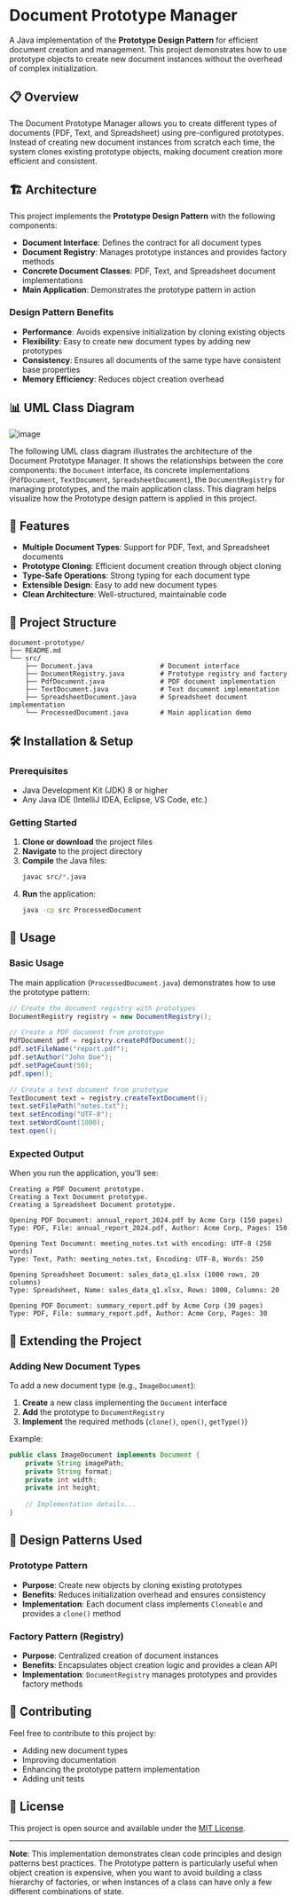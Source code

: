 # Document Prototype Manager

A Java implementation of the **Prototype Design Pattern** for efficient document creation and management. This project demonstrates how to use prototype objects to create new document instances without the overhead of complex initialization.

## 📋 Overview

The Document Prototype Manager allows you to create different types of documents (PDF, Text, and Spreadsheet) using pre-configured prototypes. Instead of creating new document instances from scratch each time, the system clones existing prototype objects, making document creation more efficient and consistent.

## 🏗️ Architecture

This project implements the **Prototype Design Pattern** with the following components:

- **Document Interface**: Defines the contract for all document types
- **Document Registry**: Manages prototype instances and provides factory methods
- **Concrete Document Classes**: PDF, Text, and Spreadsheet document implementations
- **Main Application**: Demonstrates the prototype pattern in action

### Design Pattern Benefits

- **Performance**: Avoids expensive initialization by cloning existing objects
- **Flexibility**: Easy to create new document types by adding new prototypes
- **Consistency**: Ensures all documents of the same type have consistent base properties
- **Memory Efficiency**: Reduces object creation overhead

## 📊 UML Class Diagram

![image](https://github.com/user-attachments/assets/c49aa490-6d33-4491-9773-d45630d54481)

The following UML class diagram illustrates the architecture of the Document Prototype Manager. It shows the relationships between the core components: the `Document` interface, its concrete implementations (`PdfDocument`, `TextDocument`, `SpreadsheetDocument`), the `DocumentRegistry` for managing prototypes, and the main application class. This diagram helps visualize how the Prototype design pattern is applied in this project.

## 🚀 Features

- **Multiple Document Types**: Support for PDF, Text, and Spreadsheet documents
- **Prototype Cloning**: Efficient document creation through object cloning
- **Type-Safe Operations**: Strong typing for each document type
- **Extensible Design**: Easy to add new document types
- **Clean Architecture**: Well-structured, maintainable code

## 📁 Project Structure

```
document-prototype/
├── README.md
└── src/
    ├── Document.java                 # Document interface
    ├── DocumentRegistry.java         # Prototype registry and factory
    ├── PdfDocument.java              # PDF document implementation
    ├── TextDocument.java             # Text document implementation
    ├── SpreadsheetDocument.java      # Spreadsheet document implementation
    └── ProcessedDocument.java        # Main application demo
```

## 🛠️ Installation & Setup

### Prerequisites

- Java Development Kit (JDK) 8 or higher
- Any Java IDE (IntelliJ IDEA, Eclipse, VS Code, etc.)

### Getting Started

1. **Clone or download** the project files
2. **Navigate** to the project directory
3. **Compile** the Java files:
   ```bash
   javac src/*.java
   ```
4. **Run** the application:
   ```bash
   java -cp src ProcessedDocument
   ```

## 📖 Usage

### Basic Usage

The main application (`ProcessedDocument.java`) demonstrates how to use the prototype pattern:

```java
// Create the document registry with prototypes
DocumentRegistry registry = new DocumentRegistry();

// Create a PDF document from prototype
PdfDocument pdf = registry.createPdfDocument();
pdf.setFileName("report.pdf");
pdf.setAuthor("John Doe");
pdf.setPageCount(50);
pdf.open();

// Create a text document from prototype
TextDocument text = registry.createTextDocument();
text.setFilePath("notes.txt");
text.setEncoding("UTF-8");
text.setWordCount(1000);
text.open();
```

### Expected Output

When you run the application, you'll see:

```
Creating a PDF Document prototype.
Creating a Text Document prototype.
Creating a Spreadsheet Document prototype.

Opening PDF Document: annual_report_2024.pdf by Acme Corp (150 pages)
Type: PDF, File: annual_report_2024.pdf, Author: Acme Corp, Pages: 150

Opening Text Document: meeting_notes.txt with encoding: UTF-8 (250 words)
Type: Text, Path: meeting_notes.txt, Encoding: UTF-8, Words: 250

Opening Spreadsheet Document: sales_data_q1.xlsx (1000 rows, 20 columns)
Type: Spreadsheet, Name: sales_data_q1.xlsx, Rows: 1000, Columns: 20

Opening PDF Document: summary_report.pdf by Acme Corp (30 pages)
Type: PDF, File: summary_report.pdf, Author: Acme Corp, Pages: 30
```

## 🔧 Extending the Project

### Adding New Document Types

To add a new document type (e.g., `ImageDocument`):

1. **Create** a new class implementing the `Document` interface
2. **Add** the prototype to `DocumentRegistry`
3. **Implement** the required methods (`clone()`, `open()`, `getType()`)

Example:
```java
public class ImageDocument implements Document {
    private String imagePath;
    private String format;
    private int width;
    private int height;
    
    // Implementation details...
}
```

## 🎯 Design Patterns Used

### Prototype Pattern
- **Purpose**: Create new objects by cloning existing prototypes
- **Benefits**: Reduces initialization overhead and ensures consistency
- **Implementation**: Each document class implements `Cloneable` and provides a `clone()` method

### Factory Pattern (Registry)
- **Purpose**: Centralized creation of document instances
- **Benefits**: Encapsulates object creation logic and provides a clean API
- **Implementation**: `DocumentRegistry` manages prototypes and provides factory methods

## 🤝 Contributing

Feel free to contribute to this project by:
- Adding new document types
- Improving documentation
- Enhancing the prototype pattern implementation
- Adding unit tests

## 📄 License

This project is open source and available under the [MIT License](LICENSE).

---

**Note**: This implementation demonstrates clean code principles and design patterns best practices. The Prototype pattern is particularly useful when object creation is expensive, when you want to avoid building a class hierarchy of factories, or when instances of a class can have only a few different combinations of state.
